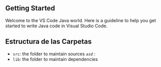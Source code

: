 ## Getting Started

Welcome to the VS Code Java world. Here is a guideline to help you get started to write Java code in Visual Studio Code.

## Estructura de las Carpetas


- `src`: the folder to maintain sources
 _`asd`_ :
- `lib`: the folder to maintain dependencies

